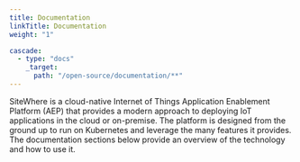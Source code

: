 ```yaml
---
title: Documentation
linkTitle: Documentation
weight: "1"

cascade:
  - type: "docs"
    _target:
      path: "/open-source/documentation/**"
---
```


SiteWhere is a cloud-native Internet of Things Application Enablement Platform (AEP) that provides a modern approach to deploying IoT applications in the cloud or on-premise. The platform is designed from the ground up to run on Kubernetes and leverage the many features it provides. The documentation sections below provide an overview of the technology and how to use it.
